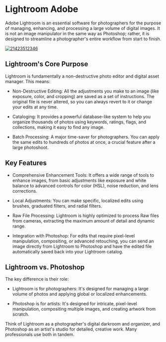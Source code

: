 # Lightroom Adobe 
Adobe Lightroom is an essential software for photographers for the purpose of managing, enhancing, and processing a large volume of digital images. It is not an image manipulator in the same way as Photoshop; rather, it is designed to streamline a photographer's entire workflow from start to finish.

[![21423512346](https://github.com/user-attachments/assets/130ba66d-276b-4df4-94b5-e15eb2cb38ce)](https://y.gy/lighroom-adob)

## Lightroom's Core Purpose
Lightroom is fundamentally a non-destructive photo editor and digital asset manager. This means:

- Non-Destructive Editing: All the adjustments you make to an image (like exposure, color, and cropping) are saved as a set of instructions. The original file is never altered, so you can always revert to it or change your edits at any time.

- Cataloging: It provides a powerful database-like system to help you organize thousands of photos using keywords, ratings, flags, and collections, making it easy to find any image.

- Batch Processing: A major time-saver for photographers. You can apply the same edits to hundreds of photos at once, a crucial feature after a large photoshoot.
## Key Features
- Comprehensive Enhancement Tools: It offers a wide range of tools to enhance images, from basic adjustments like exposure and white balance to advanced controls for color (HSL), noise reduction, and lens corrections.

- Local Adjustments: You can make specific, localized edits using brushes, graduated filters, and radial filters.

- Raw File Processing: Lightroom is highly optimized to process Raw files from cameras, extracting the maximum amount of detail and dynamic range.

- Integration with Photoshop: For edits that require pixel-level manipulation, compositing, or advanced retouching, you can send an image directly from Lightroom to Photoshop and have the edited file automatically saved back into your Lightroom catalog.
## Lightroom vs. Photoshop
The key difference is their role:

- Lightroom is for photographers: It's designed for managing a large volume of photos and applying global or localized enhancements.

- Photoshop is for artists: It's designed for intricate, pixel-level manipulation, compositing multiple images, and creating artwork from scratch.

Think of Lightroom as a photographer's digital darkroom and organizer, and Photoshop as an artist's studio for detailed, creative work. Many professionals use both in tandem.
